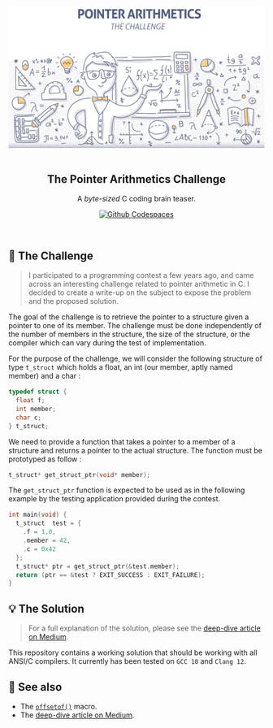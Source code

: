 
<p align="center">
  <img width="750" src="assets/arithmetics.jpg" />
  <br><br>
  <h2 align="center">The Pointer Arithmetics Challenge</h2>
  <p align="center">A <em>byte-sized</em> C coding brain teaser.</p>
  <p align="center">
    <a href="https://github.com/codespaces/new/HQarroum/the-pointer-arithmetics-challenge"><img alt="Github Codespaces" src="https://github.com/codespaces/badge.svg" /></a>
  </p>
</p>
<br>

## 🚀 The Challenge

> I participated to a programming contest a few years ago, and came across an interesting challenge related to pointer arithmetic in C. I decided to create a write-up on the subject to expose the problem and the proposed solution.

The goal of the challenge is to retrieve the pointer to a structure given a pointer to one of its member. The challenge must be done independently of the number of members in the structure, the size of the structure, or the compiler which can vary during the test of implementation.

For the purpose of the challenge, we will consider the following structure of type `t_struct` which holds a float, an int (our member, aptly named member) and a char :

```c
typedef struct {
  float f;
  int member;
  char c;
} t_struct;
```

We need to provide a function that takes a pointer to a member of a structure and returns a pointer to the actual structure. The function must be prototyped as follow :

```c
t_struct* get_struct_ptr(void* member);
```

The `get_struct_ptr` function is expected to be used as in the following example by the testing application provided during the contest.

```c
int main(void) {
  t_struct  test = {
    .f = 1.0,
    .member = 42,
    .c = 0x42
  };
  t_struct* ptr = get_struct_ptr(&test.member);
  return (ptr == &test ? EXIT_SUCCESS : EXIT_FAILURE);
}
```

## 💡 The Solution

> For a full explanation of the solution, please see the [deep-dive article on Medium](https://medium.com/@HalimQarroum/the-pointer-arithmetics-challenge-42c5a8d58314).

This repository contains a working solution that should be working with all ANSI/C compilers. It currently has been tested on `GCC 10` and `Clang 12`.

## 👀 See also

- The [`offsetof()`](http://en.wikipedia.org/wiki/Offsetof) macro.
- The [deep-dive article on Medium](https://medium.com/@HalimQarroum/the-pointer-arithmetics-challenge-42c5a8d58314).
